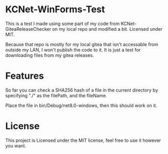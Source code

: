 # KCNet-WinForms-Test

This is a test I made using some part of my code from KCNet-GiteaReleaseChecker on my local repo and modified a bit. Licensed under MIT.

Because that repo is mostly for my local gitea that isn't accessable from outside my LAN, I won't publish the code to it.
It is just a test for downloading files from my gitea releases.

# Features
So far you can check a SHA256 hash of a file in the current directory by specifying "./" as the filePath, and the fileName.

Place the file in bin/Debug/net8.0-windows, then this should work on it.

# License
This project is Licensed under the MIT license, feel free to use it however you want.